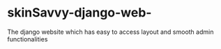 # skinSavvy-django-web-
The django website which has easy to access layout and smooth admin functionalities
